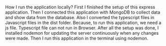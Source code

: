 How I  run the application locally?
First I finished the setup of this express application. Then I connected this  application with MongoDB to collect data and show data from the database. Also I converted the typescript files in Javascript files in the dist folder. Because, to run this application, we need a js file. Typescript file can not run in Browser. After all the setup was done, I installed nodemon for updating the server continuously when any changes were made. Then I run this application in the terminal using nodemon. 

